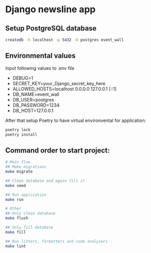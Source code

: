 # Django newsline app


## Setup PostgreSQL database

```zsh
createdb -h localhost -p 5432 -U postgres event_wall
```

## Environmental values

Input following values to .env file
- DEBUG=1
- SECRET_KEY=your_Django_secret_key_here
- ALLOWED_HOSTS=localhost 0.0.0.0 127.0.0.1 [::1]
- DB_NAME=event_wall
- DB_USER=postgres
- DB_PASSWORD=1234
- DB_HOST=127.0.0.1

After that setup Poetry to have virtual environvental for application:

```zsh
poetry lock
poetry install
```


## Command order to start project:

```zsh
# Main flow
## Make migrations
make migrate

## Clean database and again fill it
make seed

## Run application
make run

# Other
## Only clean database
make flush

## Only fill database
make fill

## Run linters, formatters and code analysers
make lint
```
